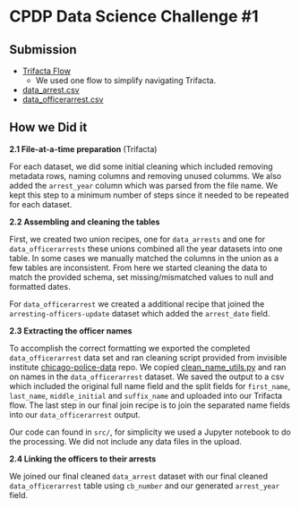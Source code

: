 # CPDP Data Science Challenge #1

## Submission
* [Trifacta Flow](https://northwestern.amer.trifacta.net/flows/37)
    - We used one flow to simplify navigating Trifacta.
* [data_arrest.csv](
s3://northwestern.amer.trifacta.net/trifacta/queryResults/blainerothrock2020@u.northwestern.edu/data_officerarrest_2.csv)
* [data_officerarrest.csv](s3://northwestern.amer.trifacta.net/trifacta/queryResults/blainerothrock2020@u.northwestern.edu/clean_1.csv)


## How we Did it
**2.1 File-at-a-time preparation** (Trifacta)

For each dataset, we did some initial cleaning which included removing metadata rows, naming columns and removing unused columms. We also added the `arrest_year` column which was parsed from the file name. We kept this step to a minimum number of steps since it needed to be repeated for each dataset. 

**2.2 Assembling and cleaning the tables**

First, we created two union recipes, one for `data_arrests` and one for `data_officerarrests` these unions combined all the year datasets into one table. In some cases we manually matched the columns in the union as a few tables are inconsistent. From here we started cleaning the data to match the provided schema, set missing/mismatched values to null and formatted dates.

For `data_officerarrest` we created a additional recipe that joined the `arresting-officers-update` dataset which added the `arrest_date` field.

**2.3 Extracting the officer names**

To accomplish the correct formatting we exported the completed `data_officerarrest` data set and ran cleaning script provided from invisible institute [chicago-police-data](https://github.com/invinst/chicago-police-data) repo. We copied [clean_name_utils.py](https://github.com/invinst/chicago-police-data/blob/master/share/src/clean_name_utils.py) and ran on names in the `data_officerarrest` dataset. We saved the output to a csv which included the original full name field and the split fields for `first_name`, `last_name`, `middle_initial` and `suffix_name` and uploaded into our Trifacta flow. The last step in our final join recipe is to join the separated name fields into our `data_officerarrest` output.

Our code can found in `src/`, for simplicity we used a Jupyter notebook to do the processing. We did not include any data files in the upload.

**2.4 Linking the officers to their arrests**

We joined our final cleaned `data_arrest` dataset with our final cleaned `data_officerarrest` table using `cb_number` and our generated `arrest_year` field. 